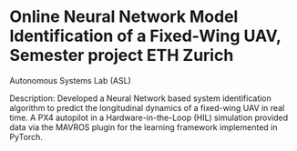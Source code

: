 # Online Neural Network Model Identification of a Fixed-Wing UAV, Semester project ETH Zurich
Autonomous Systems Lab (ASL)

Description: Developed a Neural Network based system identification algorithm to predict the longitudinal dynamics of a
fixed-wing UAV in real time. A PX4 autopilot in a Hardware-in-the-Loop (HIL) simulation provided data via
the MAVROS plugin for the learning framework implemented in PyTorch.
